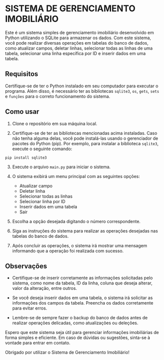 # SISTEMA DE GERENCIAMENTO IMOBILIÁRIO

Este é um sistema simples de gerenciamento imobiliário desenvolvido em Python utilizando o SQLite para armazenar os dados. Com este sistema, você pode realizar diversas operações em tabelas do banco de dados, como atualizar campos, deletar linhas, selecionar todas as linhas de uma tabela, selecionar uma linha específica por ID e inserir dados em uma tabela.

## Requisitos

Certifique-se de ter o Python instalado em seu computador para executar o programa. Além disso, é necessário ter as bibliotecas `sqlite3`, `os`, `gets`, `sets` e `funções` para o correto funcionamento do sistema.

## Como usar

1. Clone o repositório em sua máquina local.

2. Certifique-se de ter as bibliotecas mencionadas acima instaladas. Caso não tenha alguma delas, você pode instalá-las usando o gerenciador de pacotes do Python (pip). Por exemplo, para instalar a biblioteca `sqlite3`, execute o seguinte comando:

```
pip install sqlite3
```

3. Execute o arquivo `main.py` para iniciar o sistema.

4. O sistema exibirá um menu principal com as seguintes opções:

   - Atualizar campo
   - Deletar linha
   - Selecionar todas as linhas
   - Selecionar linha por ID
   - Inserir dados em uma tabela
   - Sair

5. Escolha a opção desejada digitando o número correspondente.

6. Siga as instruções do sistema para realizar as operações desejadas nas tabelas do banco de dados.

7. Após concluir as operações, o sistema irá mostrar uma mensagem informando que a operação foi realizada com sucesso.

## Observações

- Certifique-se de inserir corretamente as informações solicitadas pelo sistema, como nome da tabela, ID da linha, coluna que deseja alterar, valor da alteração, entre outros.

- Se você deseja inserir dados em uma tabela, o sistema irá solicitar as informações dos campos da tabela. Preencha os dados corretamente para evitar erros.

- Lembre-se de sempre fazer o backup do banco de dados antes de realizar operações delicadas, como atualizações ou deleções.

Espero que este sistema seja útil para gerenciar informações imobiliárias de forma simples e eficiente. Em caso de dúvidas ou sugestões, sinta-se à vontade para entrar em contato.

Obrigado por utilizar o Sistema de Gerenciamento Imobiliário!